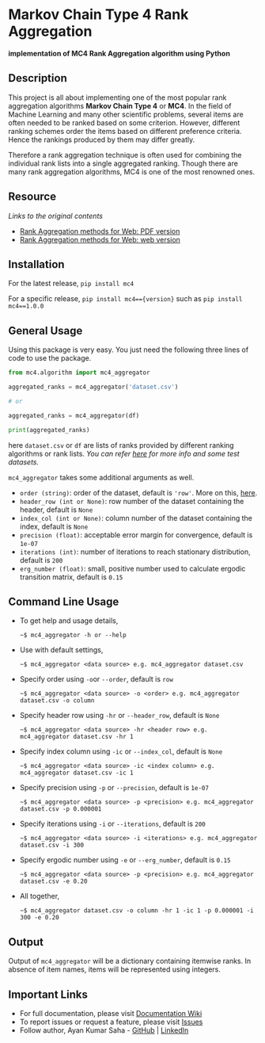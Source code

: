# Markov Chain Type 4 Rank Aggregation
**implementation of MC4 Rank Aggregation algorithm using Python**

## Description

This project is all about implementing one of the most popular rank aggregation algorithms **Markov Chain Type 4** or **MC4**. In the field of Machine Learning and many other scientific problems, several items are often needed to be ranked based on some criterion. However, different ranking schemes order the items based on different preference criteria. Hence the rankings produced by them may differ greatly.

Therefore a rank aggregation technique is often used for combining the individual rank lists into a single aggregated ranking. Though there are many rank aggregation algorithms, MC4 is one of the most renowned ones.

## Resource

*Links to the original contents*

* [Rank Aggregation methods for Web: PDF version](https://www.stat.uchicago.edu/~lekheng/meetings/mathofranking/ref/kumar.pdf)
* [Rank Aggregation methods for Web: web version](http://www10.org/cdrom/papers/577/)


## Installation

For the latest release, `pip install mc4`

For a specific release, `pip install mc4=={version}` such as `pip install mc4==1.0.0`

## General Usage

Using this package is very easy. You just need the following three lines of code to use the package.

```python
from mc4.algorithm import mc4_aggregator

aggregated_ranks = mc4_aggregator('dataset.csv') 

# or 

aggregated_ranks = mc4_aggregator(df) 

print(aggregated_ranks)
```
here `dataset.csv` or `df` are lists of ranks provided by different ranking algorithms or rank lists. *You can refer [here](https://github.com/kalyaniuniversity/MC4/blob/master/test_datasets/datasets.md) for more info and some test datasets.*

`mc4_aggregator` takes some additional arguments as well.

* `order (string)`: order of the dataset, default is `'row'`. More on this, [here](https://github.com/kalyaniuniversity/MC4/blob/master/test_datasets/datasets.md).
* `header_row (int or None)`: row number of the dataset containing the header, default is `None`
* `index_col (int or None)`: column number of the dataset containing the index, default is `None`
* `precision (float)`: acceptable error margin for convergence, default is `1e-07`
* `iterations (int)`: number of iterations to reach stationary distribution, default is `200`
* `erg_number (float)`: small, positive number used to calculate ergodic transition matrix, default is `0.15`

## Command Line Usage

* To get help and usage details,
    ```shell
    ~$ mc4_aggregator -h or --help
    ```

* Use with default settings,
    ```shell
    ~$ mc4_aggregator <data source> e.g. mc4_aggregator dataset.csv
    ```

* Specify order using `-o`or `--order`, default is `row`
    ```shell
    ~$ mc4_aggregator <data source> -o <order> e.g. mc4_aggregator dataset.csv -o column
    ```

* Specify header row using `-hr` or `--header_row`, default is `None`
    ```shell
    ~$ mc4_aggregator <data source> -hr <header row> e.g. mc4_aggregator dataset.csv -hr 1
    ```

* Specify index column using `-ic` or `--index_col`, default is `None`
    ```shell
    ~$ mc4_aggregator <data source> -ic <index column> e.g. mc4_aggregator dataset.csv -ic 1
    ```

* Specify precision using `-p` or `--precision`, default is `1e-07`
    ```shell
    ~$ mc4_aggregator <data source> -p <precision> e.g. mc4_aggregator dataset.csv -p 0.000001
    ```

* Specify iterations using `-i` or `--iterations`, default is `200`
    ```shell
    ~$ mc4_aggregator <data source> -i <iterations> e.g. mc4_aggregator dataset.csv -i 300
    ```

* Specify ergodic number using `-e` or `--erg_number`, default is `0.15`
    ```shell
    ~$ mc4_aggregator <data source> -p <precision> e.g. mc4_aggregator dataset.csv -e 0.20
    ```

* All together,
    ```shell
    ~$ mc4_aggregator dataset.csv -o column -hr 1 -ic 1 -p 0.000001 -i 300 -e 0.20
    ```

## Output

Output of `mc4_aggregator` will be a dictionary containing itemwise ranks. In absence of item names, items will be represented using integers.

## Important Links
* For full documentation, please visit [Documentation Wiki](https://github.com/kalyaniuniversity/MC4/wiki)
* To report issues or request a feature, please visit [Issues](https://github.com/kalyaniuniversity/MC4/issues)
* Follow author, Ayan Kumar Saha - [GitHub](https://github.com/Ayan-Kumar-Saha) | [LinkedIn](https://www.linkedin.com/in/ayankumarsaha/)
